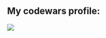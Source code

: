 <h2>My codewars profile:</h2>

<a href="https://www.codewars.com/users/kkwicklss">
<img src="https://www.codewars.com/users/kkwicklss/badges/large">
</a>
